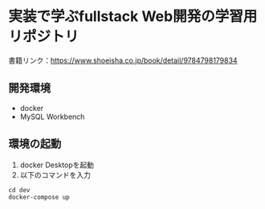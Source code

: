 # 実装で学ぶfullstack Web開発の学習用リポジトリ
書籍リンク：https://www.shoeisha.co.jp/book/detail/9784798179834

## 開発環境
- docker
- MySQL Workbench

## 環境の起動
1. docker Desktopを起動
2. 以下のコマンドを入力
```
cd dev
docker-compose up
```